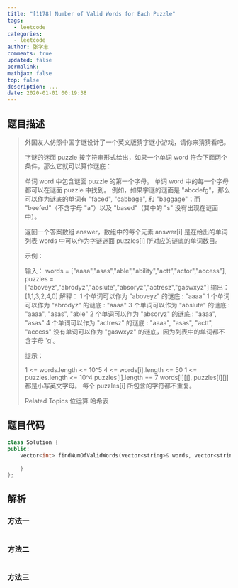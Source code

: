 ```yaml
---
title: "[1178] Number of Valid Words for Each Puzzle"
tags:
  - leetcode
categories:
  - leetcode
author: 张学志
comments: true
updated: false
permalink:
mathjax: false
top: false
description: ...
date: 2020-01-01 00:19:38
---
```


## 题目描述

> 外国友人仿照中国字谜设计了一个英文版猜字谜小游戏，请你来猜猜看吧。 
> 
> 字谜的迷面 puzzle 按字符串形式给出，如果一个单词 word 符合下面两个条件，那么它就可以算作谜底： 
> 
> 
> 单词 word 中包含谜面 puzzle 的第一个字母。 
> 单词 word 中的每一个字母都可以在谜面 puzzle 中找到。 
> 例如，如果字谜的谜面是 "abcdefg"，那么可以作为谜底的单词有 "faced", "cabbage", 和 "baggage"；而 "beefed"（不含字母 "a"）以及 "based"（其中的 "s" 没有出现在谜面中）。 
> 
> 
> 返回一个答案数组 answer，数组中的每个元素 answer[i] 是在给出的单词列表 words 中可以作为字谜迷面 puzzles[i] 所对应的谜底的单词数目。 
> 
> 
> 
> 示例： 
> 
> 输入：
> words = ["aaaa","asas","able","ability","actt","actor","access"], 
> puzzles = ["aboveyz","abrodyz","abslute","absoryz","actresz","gaswxyz"]
> 输出：[1,1,3,2,4,0]
> 解释：
> 1 个单词可以作为 "aboveyz" 的谜底 : "aaaa" 
> 1 个单词可以作为 "abrodyz" 的谜底 : "aaaa"
> 3 个单词可以作为 "abslute" 的谜底 : "aaaa", "asas", "able"
> 2 个单词可以作为 "absoryz" 的谜底 : "aaaa", "asas"
> 4 个单词可以作为 "actresz" 的谜底 : "aaaa", "asas", "actt", "access"
> 没有单词可以作为 "gaswxyz" 的谜底，因为列表中的单词都不含字母 'g'。
> 
> 
> 
> 
> 提示： 
> 
> 
> 1 <= words.length <= 10^5 
> 4 <= words[i].length <= 50 
> 1 <= puzzles.length <= 10^4 
> puzzles[i].length == 7 
> words[i][j], puzzles[i][j] 都是小写英文字母。 
> 每个 puzzles[i] 所包含的字符都不重复。 
> 
> Related Topics 位运算 哈希表

## 题目代码

```cpp
class Solution {
public:
    vector<int> findNumOfValidWords(vector<string>& words, vector<string>& puzzles) {
        
    }
};
```

## 解析

### 方法一

```cpp

```

### 方法二

```cpp

```

### 方法三

```cpp

```

